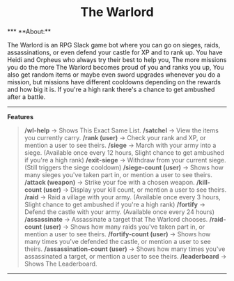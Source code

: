 <h1 align="center"> The Warlord </h1>
***
**About:**

The Warlord is an RPG Slack game bot where you can go on sieges, raids, assassinations, or even defend your castle for XP and to rank up.
You have Heidi and Orpheus who always try their best to help you, The more missions you do the more The Warlord becomes proud of you and ranks you up,
You also get random items or maybe even sword upgrades whenever you do a mission, but missions have different cooldowns depending on the rewards and how big it is.
If you're a high rank there's a chance to get ambushed after a battle.

***
**Features**

> **/wl-help** → Shows This Exact Same List.
> **/satchel** → View the items you currently carry.
> **/rank (user)** → Check your rank and XP, or mention a user to see theirs.
> **/siege** → March with your army into a siege. (Available once every 12 hours, Slight chance to get ambushed if you're a high rank)
> **/exit-siege** → Withdraw from your current siege. (Still triggers the siege cooldown)
> **/siege-count (user)** → Shows how many sieges you've taken part in, or mention a user to see theirs.
> **/attack (weapon)** → Strike your foe with a chosen weapon.
> **/kill-count (user)** → Display your kill count, or mention a user to see theirs.
> **/raid** → Raid a village with your army. (Available once every 3 hours, Slight chance to get ambushed if you're a high rank)
> **/fortify** → Defend the castle with your army. (Available once every 24 hours)
> **/assassinate** → Assassinate a target that The Warlord chooses.
> **/raid-count (user)** → Shows how many raids you've taken part in, or mention a user to see theirs.
> **/fortify-count (user)** → Shows how many times you've defended the castle, or mention a user to see theirs.
> **/assassination-count (user)** → Shows how many times you've assassinated a target, or mention a user to see theirs.
> **/leaderboard** → Shows The Leaderboard.

***
